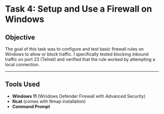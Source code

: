 # Task 4: Setup and Use a Firewall on Windows

## Objective
The goal of this task was to configure and test basic firewall rules on Windows to allow or block traffic. I specifically tested blocking inbound traffic on port 23 (Telnet) and verified that the rule worked by attempting a local connection.

---

## Tools Used
- **Windows 11** (Windows Defender Firewall with Advanced Security)
- **Ncat** (comes with Nmap installation)
- **Command Prompt**
